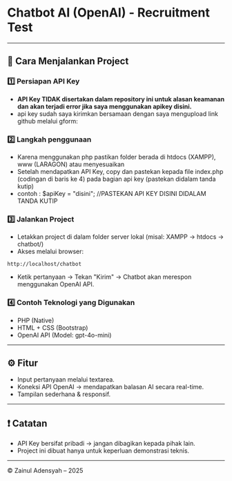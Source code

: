 # Chatbot AI (OpenAI) - Recruitment Test

---

## 📌 Cara Menjalankan Project

### 1️⃣ Persiapan API Key

* **API Key TIDAK disertakan dalam repository ini untuk alasan keamanan dan akan terjadi error jika saya menggunakan apikey disini.**
* api key sudah saya kirimkan bersamaan dengan saya mengupload link github melalui gform:


### 2️⃣ Langkah penggunaan
* Karena menggunakan php pastikan folder berada di htdocs (XAMPP), www (LARAGON) atau menyesuaikan
* Setelah mendapatkan API Key, copy dan pastekan kepada file index.php (codingan di baris ke 4) pada bagian api key (pastekan didalam tanda kutip)
* contoh : $apiKey = "disini"; //PASTEKAN API KEY DISINI DIDALAM TANDA KUTIP



### 3️⃣ Jalankan Project

* Letakkan project di dalam folder server lokal (misal: XAMPP → htdocs → chatbot/)
* Akses melalui browser:

```
http://localhost/chatbot
```

* Ketik pertanyaan → Tekan "Kirim" → Chatbot akan merespon menggunakan OpenAI API.

### 4️⃣ Contoh Teknologi yang Digunakan

* PHP (Native)
* HTML + CSS (Bootstrap)
* OpenAI API (Model: gpt-4o-mini)

---

## ⚙️ Fitur

* Input pertanyaan melalui textarea.
* Koneksi API OpenAI → mendapatkan balasan AI secara real-time.
* Tampilan sederhana & responsif.

---

## ❗ Catatan

* API Key bersifat pribadi → jangan dibagikan kepada pihak lain.
* Project ini dibuat hanya untuk keperluan demonstrasi teknis.

---

© Zainul Adensyah – 2025
